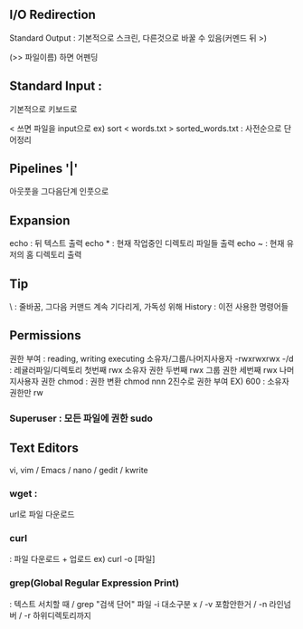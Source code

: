 ## I/O Redirection
Standard Output : 
기본적으로 스크린, 다른것으로 바꿀 수 있음(커멘드 뒤 >)

(>> 파일이름) 하면 어펜딩

## Standard Input : 
기본적으로 키보드로

< 쓰면 파일을 input으로 ex) sort < words.txt > sorted_words.txt : 사전순으로 단어정리

## Pipelines '|' 
아웃풋을 그다음단계 인풋으로

## Expansion
echo : 뒤 텍스트 출력
echo * : 현재 작업중인 디렉토리 파일들 출력
echo ~  : 현재 유저의 홈 디렉토리 출력

## Tip
\\ : 줄바꿈, 그다음 커맨드 계속 기다리게, 가독성 위해
History : 이전 사용한 명령어들

## Permissions
권한 부여 : reading, writing executing
소유자/그룹/나머지사용자
-rwxrwxrwx
-/d : 레귤러파일/디렉토리
첫번째 rwx 소유자 권한
두번째 rwx 그룹 권한
세번째 rwx 나머지사용자 권한
chmod : 권한 변환
chmod nnn 2진수로 권한 부여 EX) 600 : 소유자 권한만 rw

### Superuser : 모든 파일에 권한 sudo

## Text Editors
vi, vim / Emacs / nano / gedit / kwrite

### wget :
url로 파일 다운로드

### curl 
: 파일 다운로드 + 업로드 ex) curl -o [파일]

### grep(Global Regular Expression Print) 
: 텍스트 서치할 때 / grep "검색 단어" 파일
-i 대소구분 x / -v 포함안한거 / -n 라인넘버 / -r 하위디렉토리까지

